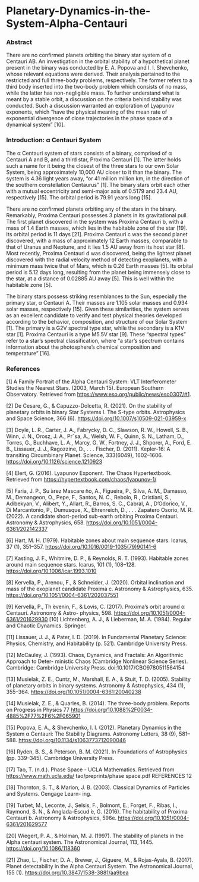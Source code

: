 # Planetary-Dynamics-in-the-System-Alpha-Centauri

### Abstract

There are no confirmed planets orbiting the binary star system of α Centauri AB. An investigation in the orbital stability of a hypothetical planet present in the binary was conducted by E. A. Popova and I. I. Shevchenko, whose relevant equations were derived. Their analysis pertained to the restricted and full three-body problems, respectively. The former refers to a third body inserted into the two-body problem which consists of no mass, while the latter has non-negligible mass. To further understand what is meant by a stable orbit, a discussion on the criteria behind stability was conducted. Such a discussion warranted an exploration of Lyapunov exponents, which “have the physical meaning of the mean rate of exponential divergence of close trajectories in the phase space of a dynamical system” [10].

### Introduction: α Centauri System

The α Centauri system of stars consists of a binary, comprised of α Centauri A and B, and a third star, Proxima Centauri [1]. The latter holds such a name for it being the closest of the three stars to our own Solar System, being approximately 10,000 AU closer to it than the binary. The system is 4.36 light years away, “or 41 million million km, in the direction of the southern constellation Centaurus” [1]. The binary stars orbit each other with a mutual eccentricity and semi-major axis of 0.5179 and 23.4 AU, respectively [15]. The orbital period is 79.91 years long [15]. 

There are no confirmed planets orbiting any of the stars in the binary. Remarkably, Proxima Centauri possesses 3 planets in its gravitational pull. The first planet discovered in the system was Proxima Centauri b, with a mass of 1.4 Earth masses, which lies in the habitable zone of the star [19]. Its orbital period is 11 days [21]. Proxima Centauri c was the second planet discovered, with a mass of approximately 12 Earth masses, comparable to that of Uranus and Neptune, and it lies 1.5 AU away from its host star [8]. Most recently, Proxima Centauri d was discovered, being the lightest planet discovered with the radial velocity method of detecting exoplanets, with a minimum mass twice that of Mars, which is 0.26 Earth masses [5]. Its orbital period is 5.12 days long, resulting from the planet being immensely close to the star, at a distance of 0.02885 AU away [5]. This is well within the habitable zone [5].

The binary stars possess striking resemblances to the Sun, especially the primary star, α Centauri A. Their masses are 1.105 solar masses and 0.934 solar masses, respectively [15]. Given these similarities, the system serves as an excellent candidate to verify and test physical theories developed according to the behavior, composition, and structure of our Solar System [1]. The primary is a G2V spectral type star, while the secondary is a K1V star [1]. Proxima Centauri is a type M5.5V star [9]. These “spectral types” refer to a star’s spectral classification, where “a star’s spectrum contains information about the photosphere’s chemical composition and temperature” [16].

### References

[1] A Family Portrait of the Alpha Centauri System: VLT Interferometer Studies the
Nearest Stars. (2003, March 15). European Southern Observatory. Retrieved from
https://www.eso.org/public/news/eso0307/#1.

[2] De Cesare, G., & Capuzzo-Dolcetta, R. (2021). On the stability of planetary orbits in binary Star Systems I. The S-type orbits. Astrophysics and Space Science, 366 (6). https://doi.org/10.1007/s10509-021-03959-x

[3] Doyle, L. R., Carter, J. A., Fabrycky, D. C., Slawson, R. W., Howell, S. B., Winn, J. N., Orosz, J. A., Prˇsa, A., Welsh, W. F., Quinn, S. N., Latham, D., Torres, G., Buchhave, L. A., Marcy, G. W., Fortney, J. J., Shporer, A., Ford, E. B., Lissauer, J. J., Ragozzine, D., . . . Fischer, D. (2011). Kepler-16: A transiting Circumbinary Planet. Science, 333(6049), 1602–1606. https://doi.org/10.1126/science.1210923

[4] Elert, G. (2016). Lyapunov Exponent. The Chaos Hypertextbook. Retrieved from
https://hypertextbook.com/chaos/lyapunov-1/

[5] Faria, J. P., Su ́arez Mascare ̃no, A., Figueira, P., Silva, A. M., Damasso, M., Demangeon, O., Pepe, F.,
Santos, N. C., Rebolo, R., Cristiani, S., Adibekyan, V., Alibert, Y., Allart, R., Barros, S. C., Cabral,
A., D’Odorico, V., Di Marcantonio, P., Dumusque, X., Ehrenreich, D., . . . Zapatero Osorio, M. R.
(2022). A candidate short-period sub-earth orbiting Proxima Centauri. Astronomy & Astrophysics, 658.
https://doi.org/10.1051/0004-6361/202142337

[6] Hart, M. H. (1979). Habitable zones about main sequence stars. Icarus, 37 (1), 351–357.
https://doi.org/10.1016/0019-1035(79)90141-6

[7] Kasting, J. F., Whitmire, D. P., & Reynolds, R. T. (1993). Habitable zones around main sequence stars.
Icarus, 101 (1), 108–128. https://doi.org/10.1006/icar.1993.1010

[8] Kervella, P., Arenou, F., & Schneider, J. (2020). Orbital inclination and mass of the exoplanet candidate
Proxima c. Astronomy & Astrophysics, 635. https://doi.org/10.1051/0004-6361/202037551

[9] Kervella, P., Th ́evenin, F., & Lovis, C. (2017). Proxima’s orbit around α Centauri. Astronomy & Astro-
physics, 598. https://doi.org/10.1051/0004-6361/201629930
[10] Lichtenberg, A. J., & Lieberman, M. A. (1984). Regular and Chaotic Dynamics. Springer.

[11] Lissauer, J. J., & Pater, I. D. (2019). In Fundamental Planetary Science: Physics, Chemistry, and
Habitability (p. 521). Cambridge University Press.

[12] McCauley, J. (1993). Chaos, Dynamics, and Fractals: An Algorithmic Approach to Deter-
ministic Chaos (Cambridge Nonlinear Science Series). Cambridge: Cambridge University Press.
doi:10.1017/CBO9780511564154

[13] Musielak, Z. E., Cuntz, M., Marshall, E. A., & Stuit, T. D. (2005). Stability of planetary orbits in binary
systems. Astronomy & Astrophysics, 434 (1), 355–364. https://doi.org/10.1051/0004-6361:20040238

[14] Musielak, Z. E., & Quarles, B. (2014). The three-body problem. Reports on Progress in Physics 77
https://doi.org/10.1088%2F0034-4885%2F77%2F6%2F065901

[15] Popova, E. A., & Shevchenko, I. I. (2012). Planetary Dynamics in the System α Centauri: The Stability
Diagrams. Astronomy Letters, 38 (9), 581–588. https://doi.org/10.1134/s1063773712090046

[16] Ryden, B. S., & Peterson, B. M. (2021). In Foundations of Astrophysics (pp. 339–345). Cambridge
University Press.

[17] Tao, T. (n.d.). Phase Space - UCLA Mathematics. Retrieved from
https://www.math.ucla.edu/ tao/preprints/phase space.pdf
REFERENCES 12

[18] Thornton, S. T., & Marion, J. B. (2003). Classical Dynamics of Particles and Systems. Cengage Learn-
ing.

[19] Turbet, M., Leconte, J., Selsis, F., Bolmont, E., Forget, F., Ribas, I., Raymond, S. N., &
Anglada-Escud ́e, G. (2016). The habitability of Proxima Centauri b. Astronomy & Astrophysics, 596e.
https://doi.org/10.1051/0004-6361/201629577

[20] Wiegert, P. A., & Holman, M. J. (1997). The stability of planets in the Alpha centauri system. The
Astronomical Journal, 113, 1445. https://doi.org/10.1086/118360

[21] Zhao, L., Fischer, D. A., Brewer, J., Giguere, M., & Rojas-Ayala, B. (2017). Planet detectability in the
Alpha Centauri System. The Astronomical Journal, 155 (1). https://doi.org/10.3847/1538-3881/aa9bea
